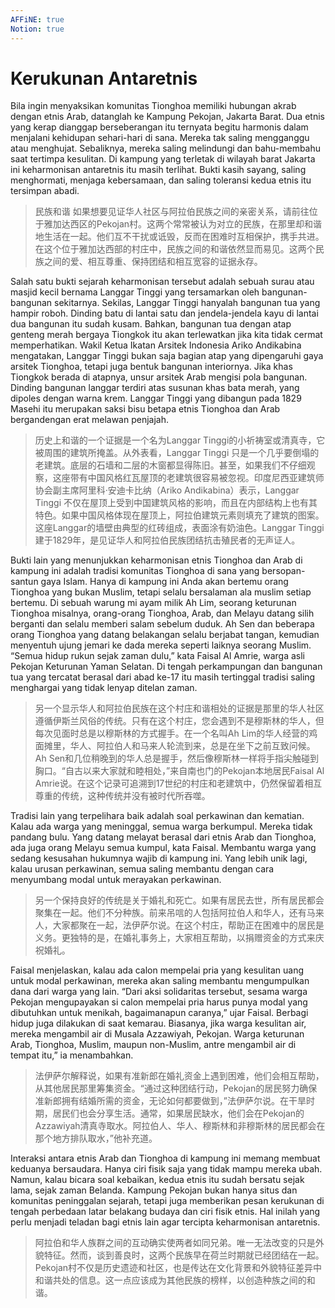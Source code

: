 ```yaml
---
AFFiNE: true
Notion: true
---
```


# Kerukunan Antaretnis

Bila ingin menyaksikan komunitas Tionghoa memiliki hubungan akrab dengan etnis Arab, datanglah ke Kampung Pekojan, Jakarta Barat. Dua etnis yang kerap dianggap berseberangan itu ternyata begitu harmonis dalam menjalani kehidupan sehari-hari di sana. Mereka tak saling mengganggu atau menghujat. Sebaliknya, mereka saling melindungi dan bahu-membahu saat tertimpa kesulitan. Di kampung yang terletak di wilayah barat Jakarta ini keharmonisan antaretnis itu masih terlihat. Bukti kasih sayang, saling menghormati, menjaga kebersamaan, dan saling toleransi kedua etnis itu tersimpan abadi.

> 民族和谐
> 如果想要见证华人社区与阿拉伯民族之间的亲密关系，请前往位于雅加达西区的Pekojan村。这两个常常被认为对立的民族，在那里却和谐地生活在一起。他们互不干扰或诋毁，反而在困难时互相保护，携手共进。在这个位于雅加达西部的村庄中，民族之间的和谐依然显而易见。这两个民族之间的爱、相互尊重、保持团结和相互宽容的证据永存。

Salah satu bukti sejarah keharmonisan tersebut adalah sebuah surau atau masjid kecil bernama Langgar Tinggi yang tersamarkan oleh bangunan-bangunan sekitarnya. Sekilas, Langgar Tinggi hanyalah bangunan tua yang hampir roboh. Dinding batu di lantai satu dan jendela-jendela kayu di lantai dua bangunan itu sudah kusam. Bahkan, bangunan tua dengan atap genteng merah bergaya Tiongkok itu akan terlewatkan jika kita tidak cermat memperhatikan. Wakil Ketua Ikatan Arsitek Indonesia Ariko Andikabina mengatakan, Langgar Tinggi bukan saja bagian atap yang dipengaruhi gaya arsitek Tionghoa, tetapi juga bentuk bangunan interiornya. Jika khas Tiongkok berada di atapnya, unsur arsitek Arab mengisi pola bangunan. Dinding bangunan langgar terdiri atas susunan khas bata merah, yang dipoles dengan warna krem. Langgar Tinggi yang dibangun pada 1829 Masehi itu merupakan saksi bisu betapa etnis Tionghoa dan Arab bergandengan erat melawan penjajah.

> 历史上和谐的一个证据是一个名为Langgar Tinggi的小祈祷室或清真寺，它被周围的建筑所掩盖。从外表看，Langgar Tinggi 只是一个几乎要倒塌的老建筑。底层的石墙和二层的木窗都显得陈旧。甚至，如果我们不仔细观察，这座带有中国风格红瓦屋顶的老建筑很容易被忽视。印度尼西亚建筑师协会副主席阿里科·安迪卡比纳（Ariko Andikabina）表示，Langgar Tinggi 不仅在屋顶上受到中国建筑风格的影响，而且在内部结构上也有其特色。如果中国风格体现在屋顶上，阿拉伯建筑元素则填充了建筑的图案。这座Langgar的墙壁由典型的红砖组成，表面涂有奶油色。Langgar Tinggi 建于1829年，是见证华人和阿拉伯民族团结抗击殖民者的无声证人。

Bukti lain yang menunjukkan keharmonisan etnis Tionghoa dan Arab di kampung ini adalah tradisi komunitas Tionghoa di sana yang bersopan-santun gaya Islam. Hanya di kampung ini Anda akan bertemu orang Tionghoa yang bukan Muslim, tetapi selalu bersalaman ala muslim setiap bertemu. Di sebuah warung mi ayam milik Ah Lim, seorang keturunan Tionghoa misalnya, orang-orang Tionghoa, Arab, dan Melayu datang silih berganti dan selalu memberi salam sebelum duduk. Ah Sen dan beberapa orang Tionghoa yang datang belakangan selalu berjabat tangan, kemudian menyentuh ujung jemari ke dada mereka seperti laiknya seorang Muslim. “Semua hidup rukun sejak zaman dulu,” kata Faisal Al Amrie, warga asli Pekojan Keturunan Yaman Selatan. Di tengah perkampungan dan bangunan tua yang tercatat berasal dari abad ke-17 itu masih tertinggal tradisi saling menghargai yang tidak lenyap ditelan zaman.

> 另一个显示华人和阿拉伯民族在这个村庄和谐相处的证据是那里的华人社区遵循伊斯兰风俗的传统。只有在这个村庄，您会遇到不是穆斯林的华人，但每次见面时总是以穆斯林的方式握手。在一个名叫Ah Lim的华人经营的鸡面摊里，华人、阿拉伯人和马来人轮流到来，总是在坐下之前互致问候。Ah Sen和几位稍晚到的华人总是握手，然后像穆斯林一样将手指尖触碰到胸口。“自古以来大家就和睦相处，”来自南也门的Pekojan本地居民Faisal Al Amrie说。在这个记录可追溯到17世纪的村庄和老建筑中，仍然保留着相互尊重的传统，这种传统并没有被时代所吞噬。

Tradisi lain yang terpelihara baik adalah soal perkawinan dan kematian. Kalau ada warga yang meninggal, semua warga berkumpul. Mereka tidak pandang bulu. Yang datang melayat berasal dari etnis Arab dan Tionghoa, ada juga orang Melayu semua kumpul, kata Faisal. Membantu warga yang sedang kesusahan hukumnya wajib di kampung ini. Yang lebih unik lagi, kalau urusan perkawinan, semua saling membantu dengan cara menyumbang modal untuk merayakan perkawinan.

> 另一个保持良好的传统是关于婚礼和死亡。如果有居民去世，所有居民都会聚集在一起。他们不分种族。前来吊唁的人包括阿拉伯人和华人，还有马来人，大家都聚在一起，法伊萨尔说。在这个村庄，帮助正在困难中的居民是义务。更独特的是，在婚礼事务上，大家相互帮助，以捐赠资金的方式来庆祝婚礼。

Faisal menjelaskan, kalau ada calon mempelai pria yang kesulitan uang untuk modal perkawinan, mereka akan saling membantu mengumpulkan dana dari warga yang lain. “Dari aksi solidaritas tersebut, sesama warga Pekojan mengupayakan si calon mempelai pria harus punya modal yang dibutuhkan untuk menikah, bagaimanapun caranya,” ujar Faisal. Berbagi hidup juga dilakukan di saat kemarau. Biasanya, jika warga kesulitan air, mereka mengambil air di Musala Azzawiyah, Pekojan. Warga keturunan Arab, Tionghoa, Muslim, maupun non-Muslim, antre mengambil air di tempat itu,” ia menambahkan.

> 法伊萨尔解释说，如果有准新郎在婚礼资金上遇到困难，他们会相互帮助，从其他居民那里筹集资金。“通过这种团结行动，Pekojan的居民努力确保准新郎拥有结婚所需的资金，无论如何都要做到，”法伊萨尔说。在干旱时期，居民们也会分享生活。通常，如果居民缺水，他们会在Pekojan的Azzawiyah清真寺取水。阿拉伯人、华人、穆斯林和非穆斯林的居民都会在那个地方排队取水，”他补充道。

Interaksi antara etnis Arab dan Tionghoa di kampung ini memang membuat keduanya bersaudara. Hanya ciri fisik saja yang tidak mampu mereka ubah. Namun, kalau bicara soal kebaikan, kedua etnis itu sudah bersatu sejak lama, sejak zaman Belanda. Kampung Pekojan bukan hanya situs dan komunitas peninggalan sejarah, tetapi juga memberikan pesan kerukunan di tengah perbedaan latar belakang budaya dan ciri fisik etnis. Hal inilah yang perlu menjadi teladan bagi etnis lain agar tercipta keharmonisan antaretnis.

> 阿拉伯和华人族群之间的互动确实使两者如同兄弟。唯一无法改变的只是外貌特征。然而，谈到善良时，这两个民族早在荷兰时期就已经团结在一起。Pekojan村不仅是历史遗迹和社区，也是传达在文化背景和外貌特征差异中和谐共处的信息。这一点应该成为其他民族的榜样，以创造种族之间的和谐。
